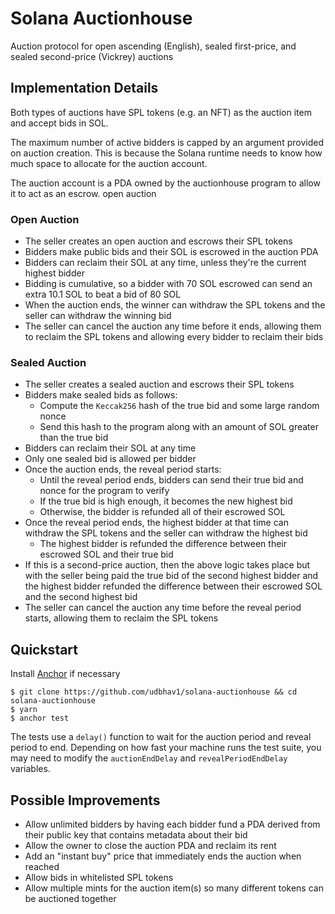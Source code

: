 # Solana Auctionhouse

Auction protocol for open ascending (English), sealed first-price, and sealed second-price (Vickrey) auctions

## Implementation Details

Both types of auctions have SPL tokens (e.g. an NFT) as the auction item and accept bids in SOL.

The maximum number of active bidders is capped by an argument provided on auction creation. This is because the Solana runtime needs to know how much space to allocate for the auction account.

The auction account is a PDA owned by the auctionhouse program to allow it to act as an escrow.
open auction
### Open Auction

- The seller creates an open auction and escrows their SPL tokens
- Bidders make public bids and their SOL is escrowed in the auction PDA
- Bidders can reclaim their SOL at any time, unless they're the current highest bidder
- Bidding is cumulative, so a bidder with 70 SOL escrowed can send an extra 10.1 SOL to beat a bid of 80 SOL
- When the auction ends, the winner can withdraw the SPL tokens and the seller can withdraw the winning bid
- The seller can cancel the auction any time before it ends, allowing them to reclaim the SPL tokens and allowing every bidder to reclaim their bids

### Sealed Auction

- The seller creates a sealed auction and escrows their SPL tokens
- Bidders make sealed bids as follows:
    - Compute the `Keccak256` hash of the true bid and some large random nonce
    - Send this hash to the program along with an amount of SOL greater than the true bid
- Bidders can reclaim their SOL at any time
- Only one sealed bid is allowed per bidder
- Once the auction ends, the reveal period starts:
    - Until the reveal period ends, bidders can send their true bid and nonce for the program to verify
    - If the true bid is high enough, it becomes the new highest bid
    - Otherwise, the bidder is refunded all of their escrowed SOL
- Once the reveal period ends, the highest bidder at that time can withdraw the SPL tokens and the seller can withdraw the highest bid
    - The highest bidder is refunded the difference between their escrowed SOL and their true bid
- If this is a second-price auction, then the above logic takes place but with the seller being paid the true bid of the second highest bidder and the highest bidder refunded the difference between their escrowed SOL and the second highest bid
- The seller can cancel the auction any time before the reveal period starts, allowing them to reclaim the SPL tokens

## Quickstart

Install [Anchor](https://github.com/project-serum/anchor) if necessary

```
$ git clone https://github.com/udbhav1/solana-auctionhouse && cd solana-auctionhouse
$ yarn
$ anchor test
```

The tests use a `delay()` function to wait for the auction period and reveal period to end. Depending on how fast your machine runs the test suite, you may need to modify the `auctionEndDelay` and `revealPeriodEndDelay` variables.

## Possible Improvements

- Allow unlimited bidders by having each bidder fund a PDA derived from their public key that contains metadata about their bid
- Allow the owner to close the auction PDA and reclaim its rent
- Add an "instant buy" price that immediately ends the auction when reached
- Allow bids in whitelisted SPL tokens
- Allow multiple mints for the auction item(s) so many different tokens can be auctioned together

